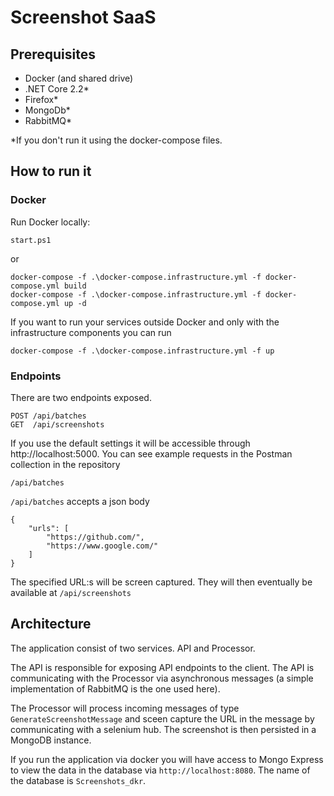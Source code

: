 # Screenshot SaaS

## Prerequisites

* Docker (and shared drive)
* .NET Core 2.2*
* Firefox*
* MongoDb*
* RabbitMQ*

*If you don't run it using the docker-compose files.

## How to run it

### Docker

Run Docker locally:

    start.ps1

or

    docker-compose -f .\docker-compose.infrastructure.yml -f docker-compose.yml build
    docker-compose -f .\docker-compose.infrastructure.yml -f docker-compose.yml up -d

If you want to run your services outside Docker and only with the infrastructure components you can run

    docker-compose -f .\docker-compose.infrastructure.yml -f up

### Endpoints

There are two endpoints exposed. 

    POST /api/batches
    GET  /api/screenshots

If you use the default settings it will be accessible through http://localhost:5000. You can see example requests in the Postman collection in the repository

`/api/batches`

`/api/batches` accepts a json body

    {
        "urls": [ 
            "https://github.com/",
            "https://www.google.com/"
        ]
    }

The specified URL:s will be screen captured. They will then eventually be available at `/api/screenshots`

## Architecture

The application consist of two services. API and Processor.

The API is responsible for exposing API endpoints to the client. The API is communicating with the Processor via asynchronous messages (a simple implementation of RabbitMQ is the one used here).

The Processor will process incoming messages of type `GenerateScreenshotMessage` and sceen capture the URL in the message by communicating with a selenium hub. The screenshot is then persisted in a MongoDB instance.

If you run the application via docker you will have access to Mongo Express to view the data in the database via `http://localhost:8080`. The name of the database is `Screenshots_dkr`.